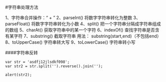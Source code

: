 #字符串处理方法

1、字符串合并操作：“ + ”
2、parseInt() 将数字字符串转化为整数
3、parseFloat() 将数字字符串转化为小数
4、split() 把一个字符串分隔成字符串组成的数组
5、charAt() 获取字符串中的某一个字符
6、indexOf() 查找字符串是否含有某字符
7、substring() 截取字符串 用法： substring(start,end)（不包括end）
8、toUpperCase() 字符串转大写
9、toLowerCase() 字符串转小写

####字符串反转

```
var str = 'asdfj12jlsdkf098';
var str2 = str.split('').reverse().join('');

alert(str2);
```